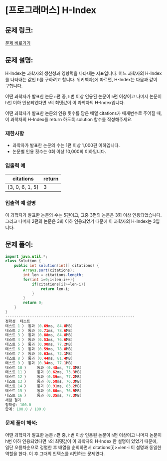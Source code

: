 # [프로그래머스] H-Index

## 문제 링크:

[문제 바로가기](https://school.programmers.co.kr/learn/courses/30/lessons/42747)

## 문제 설명:

H-Index는 과학자의 생산성과 영향력을 나타내는 지표입니다. 어느 과학자의 H-Index를 나타내는 값인 h를 구하려고 합니다. 위키백과[1](https://school.programmers.co.kr/learn/courses/30/lessons/42747#fn1)에 따르면, H-Index는 다음과 같이 구합니다.

어떤 과학자가 발표한 논문 `n`편 중, `h`번 이상 인용된 논문이 `h`편 이상이고 나머지 논문이 h번 이하 인용되었다면 `h`의 최댓값이 이 과학자의 H-Index입니다.

어떤 과학자가 발표한 논문의 인용 횟수를 담은 배열 citations가 매개변수로 주어질 때, 이 과학자의 H-Index를 return 하도록 solution 함수를 작성해주세요.

### 제한사항

- 과학자가 발표한 논문의 수는 1편 이상 1,000편 이하입니다.
- 논문별 인용 횟수는 0회 이상 10,000회 이하입니다.

### 입출력 예

| citations | return |
| --- | --- |
| [3, 0, 6, 1, 5] | 3 |

### 입출력 예 설명

이 과학자가 발표한 논문의 수는 5편이고, 그중 3편의 논문은 3회 이상 인용되었습니다. 그리고 나머지 2편의 논문은 3회 이하 인용되었기 때문에 이 과학자의 H-Index는 3입니다.

## 문제 풀이:

```java
import java.util.*;
class Solution {
    public int solution(int[] citations) {
        Arrays.sort(citations);
        int len = citations.length;
        for(int i=0;i<len;i++){
            if(citations[i]>=len-i){
                return len-i;
            }
        }
        return 0;
    }
}
----------------------------------------------------------
정확성  테스트
테스트 1 〉	통과 (0.69ms, 84.8MB)
테스트 2 〉	통과 (0.71ms, 78.6MB)
테스트 3 〉	통과 (0.88ms, 84.8MB)
테스트 4 〉	통과 (0.53ms, 76.6MB)
테스트 5 〉	통과 (0.90ms, 77.2MB)
테스트 6 〉	통과 (0.59ms, 78.8MB)
테스트 7 〉	통과 (0.63ms, 72.1MB)
테스트 8 〉	통과 (0.44ms, 81.4MB)
테스트 9 〉	통과 (0.34ms, 77.1MB)
테스트 10 〉	통과 (0.48ms, 77.3MB)
테스트 11 〉	통과 (0.62ms, 73.3MB)
테스트 12 〉	통과 (0.39ms, 77.2MB)
테스트 13 〉	통과 (0.58ms, 76.3MB)
테스트 14 〉	통과 (0.91ms, 83.2MB)
테스트 15 〉	통과 (0.60ms, 76.9MB)
테스트 16 〉	통과 (0.35ms, 77.3MB)
채점 결과
정확성: 100.0
합계: 100.0 / 100.0
```

### **문제 풀이 해석:**

어떤 과학자가 발표한 논문 `n`편 중, `h`번 이상 인용된 논문이 `h`편 이상이고 나머지 논문이 h번 이하 인용되었다면 `h`의 최댓값이 이 과학자의 H-Index 란 설명이 있었기 때문에, 일단 오름차순으로 정렬한 후 배열을 순회하면서 citations[i]>=len-i 이 설명과 동일한 역할을 한다. 이 후 그때의 인덱스를 리턴하는 문제였다.
